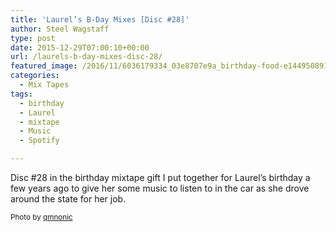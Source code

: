 ```yaml
---
title: 'Laurel’s B-Day Mixes [Disc #28]'
author: Steel Wagstaff
type: post
date: 2015-12-29T07:00:10+00:00
url: /laurels-b-day-mixes-disc-28/
featured_image: /2016/11/6036179334_03e8707e9a_birthday-food-e1449508911622.jpg
categories:
  - Mix Tapes
tags:
  - birthday
  - Laurel
  - mixtape
  - Music
  - Spotify

---
```

Disc #28 in the birthday mixtape gift I put together for Laurel&#8217;s birthday a few years ago to give her some music to listen to in the car as she drove around the state for her job.



<small>Photo by <a href="http://www.flickr.com/photos/58575431@N00/232106694" target="_blank">qmnonic</a> <a title="Attribution License" href="http://creativecommons.org/licenses/by/2.0/" target="_blank" rel="nofollow"><img src="http://music.steelwagstaff.com/wp-content/plugins/wp-inject/images/cc.png" alt="" /></a></small>